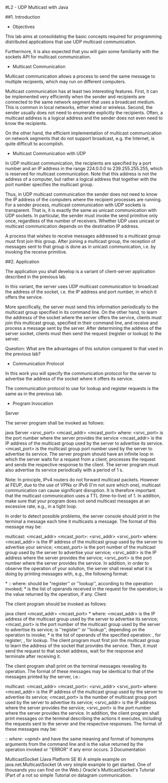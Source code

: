 #L2 - UDP Multicast with Java

##1. Introduction

- Objectives

This lab aims at consolidating the basic concepts required for programming distributed applications that use UDP multicast communication. 

Furthermore, it is also expected that you will gain some familiarity with the sockets API for multicast communication.

- Multicast Communication

Multicast communication allows a process to send the same message to multiple recipients, which may run on different computers.

Multicast communication has at least two interesting features. First, it can be implemented very efficiently when the sender and recipients are connected to the same network segment that uses a broadcast medium. This is common in local networks, either wired or wireless. Second, the sender usually does not need to enumerate explicitly the recipients. Often, a multicast address is a logical address and the sender does not even need to know the recipients.

On the other hand, the efficient implementation of multicast communication on network segments that do not support broadcast, e.g. the Internet, is quite difficult to accomplish.

- Multicast Communication with UDP

In UDP multicast communication, the recipients are specified by a port number and an IP address in the range 224.0.0.0 to 239.255.255.255, which is reserved for multicast communication. Note that this address is not the address of a computer, but rather a logical address that together with the port number specifies the multicast group.

Thus, in UDP multicast communication the sender does not need to know the IP address of the computers where the recipient processes are running. For a sender process, multicast communication with UDP sockets is transparent. That is, it is exactly the same as unicast communication with UDP sockets. In particular, the sender must invoke the send primitive only once, regardless of the number of receivers. Whether UDP uses unicast or multicast communication depends on the destination IP address.

A process that wishes to receive messages addressed to a multicast group must first join this group. After joining a multicast group, the reception of messages sent to that group is done as in unicast communication, i.e. by invoking the receive primitive.

##2. Application

The application you shall develop is a variant of client-server application described in the previous lab.

In this variant, the server uses UDP multicast communication to broadcast the address of the socket, i.e. the IP address and port number, in which it offers the service.

More specifically, the server must send this information periodically to the multicast group specified in its command line. On the other hand, to learn the addresss of the socket where the server offers the service, clients must join this multicast group, specified in their command line, and receive and process a message sent by the server. After determining the address of the server socket, clients must then send the request (register or lookup) to the server.

Question: What are the advantages of this solution compared to that used in the previous lab?

- Communication Protocol

In this work you will specify the communication protocol for the server to advertise the address of the socket where it offers its service.

The communication protocol to use for lookup and register requests is the same as in the previous lab.

- Program Invocation

Server

The server program shall be invoked as follows:

java Server <srvc_port> <mcast_addr> <mcast_port> 
where:
<srvc_port> is the port number where the server provides the service
<mcast_addr> is the IP address of the multicast group used by the server to advertise its service.
<mcast_port> is the multicast group port number used by the server to advertise its service.
The server program should have an infinite loop in which the server waits for a request from a client, processes the request and sends the respective response to the client. The server program must also advertise its service periodically with a period of 1 s.

Note: In principle, IPv4 routers do not forward multicast packets. However at FEUP, due to the use of VPNs or IPv6 (I'm not sure which one), multicast communication can cause significant disruption. It is therefore important that the multicast communication uses a TTL (time-to-live) of 1. In addition, make sure that your program does not send multicast messages at an excessive rate, e.g., in a tight loop.

In order to detect possible problems, the server console should print in the terminal a message each time it multicasts a message. The format of this message may be:

multicast: <mcast_addr> <mcast_port>: <srvc_addr> <srvc_port> 
where:
<mcast_addr> is the IP address of the multicast group used by the server to advertise your service;
<mcast_port> is the port number of the multicast group used by the server to advertise your service;
<srvc_addr> is the IP address where the server provides the service;
<srvc_port> is the port number where the server provides the service.
In addition, in order to observe the operation of your solution, the server shall reveal what it is doing by printing messages with, e.g., the following format:

<oper> <opnd> * :: <out>
where:
<oper> should be "register'' or ''lookup'', according to the operation invoked;
<opnd> * is the list of operands received in the request for the operation;
<out> is the value returned by the operation, if any.
Client

The client program should be invoked as follows:

java client <mcast_addr> <mcast_port> <oper> <opnd> * 
where:
<mcast_addr> is the IP address of the multicast group used by the server to advertise its service;
<mcast_port> is the port number of the multicast group used by the server to advertise its service;
<oper> is ''register'' or ''lookup'', depending on the operation to invoke;
<opnd> * is the list of operands of the specified operation:
<plate number> <owner name>, for register;
<plate number>, for lookup.
The client program must first join the multicast group to learn the address of the socket that provides the service. Then, it must send the request to that socket address, wait for the response and terminate after receiving it.

The client program shall print on the terminal messages revealing its operation. The format of these messages may be identical to that of the messages printed by the server, i.e.:

multicast: <mcast_addr> <mcast_port>: <srvc_addr> <srvc_port> 
where:
<mcast_addr> is the IP address of the multicast group used by the server to advertise its service;
<mcast_port> is the number of multicast group port used by the server to advertise its service;
<srvc_addr> is the IP address where the server provides the service;
<srvc_port> is the port number where the server provides the service.
In addition, the client program shall print messages on the terminal describing the actions it executes, including the requests sent to the server and the respective responses. The format of these messages may be:

<oper> <opnd> *:: <out>
where:
<oper> <opnd*> and have the same meaning and format of homonyms arguments from the command line and
<out> is the value returned by the operation invoked or ''ERROR" if any error occurs.
3 Documentation

MulticastSocket (Java Platform SE 8)
A simple example on java.net.MulticastSocket (A very simple example to get started. One of thousands you can find on the Web.)
Oracle's MulticastSocket's Tutorial (Part of a not so simple Tutorial on datagram communication.
